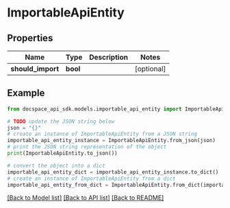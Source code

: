 # ImportableApiEntity

## Properties

Name | Type | Description | Notes
------------ | ------------- | ------------- | -------------
**should_import** | **bool** |  | [optional] 

## Example

```python
from docspace_api_sdk.models.importable_api_entity import ImportableApiEntity

# TODO update the JSON string below
json = "{}"
# create an instance of ImportableApiEntity from a JSON string
importable_api_entity_instance = ImportableApiEntity.from_json(json)
# print the JSON string representation of the object
print(ImportableApiEntity.to_json())

# convert the object into a dict
importable_api_entity_dict = importable_api_entity_instance.to_dict()
# create an instance of ImportableApiEntity from a dict
importable_api_entity_from_dict = ImportableApiEntity.from_dict(importable_api_entity_dict)
```
[[Back to Model list]](../README.md#documentation-for-models) [[Back to API list]](../README.md#documentation-for-api-endpoints) [[Back to README]](../README.md)


